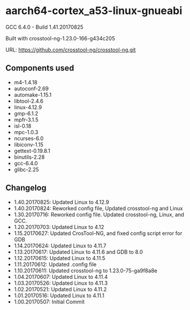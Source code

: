 # aarch64-cortex_a53-linux-gnueabi

GCC 6.4.0 - Build 1.41.20170825


Built with crosstool-ng-1.23.0-166-g434c205

URL: https://github.com/crosstool-ng/crosstool-ng.git

## Components used

- m4-1.4.18
- autoconf-2.69
- automake-1.15.1
- libtool-2.4.6
- linux-4.12.9
- gmp-6.1.2
- mpfr-3.1.5
- isl-0.18
- mpc-1.0.3
- ncurses-6.0
- libiconv-1.15
- gettext-0.19.8.1
- binutils-2.28
- gcc-6.4.0
- glibc-2.25

## Changelog

- 1.40.20170825: Updated Linux to 4.12.9
- 1.40.20170824: Reworked config file, Updated crosstool-ng and Linux
- 1.30.20170716: Reworked config file. Updated crosstool-ng, Linux, and GCC.
- 1.20.20170703: Updated Linux to 4.12
- 1.15.20170627: Updated CrosTool-NG, and fixed config script error for GDB
- 1.14.20170624: Updated Linux to 4.11.7
- 1.13.20170617: Updated Linux to 4.11.6 and GDB to 8.0
- 1.12.20170615: Updated Linux to 4.11.5
- 1.11.20170612: Updated .config file
- 1.10.20170611: Updated crosstool-ng to 1.23.0-75-ga9f8a8e
- 1.04.20170607: Updated Linux to 4.11.4
- 1.03.20170526: Updated Linux to 4.11.3
- 1.02.20170521: Updated Linux to 4.11.2
- 1.01.20170516: Updated Linux to 4.11.1
- 1.00.20170507: Initial Commit

